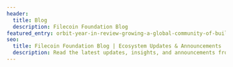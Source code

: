 ```yaml
---
header:
  title: Blog
  description: Filecoin Foundation Blog
featured_entry: orbit-year-in-review-growing-a-global-community-of-builders
seo:
  title: Filecoin Foundation Blog | Ecosystem Updates & Announcements
  description: Read the latest updates, insights, and announcements from the Filecoin Foundation. Stay informed about decentralized storage advancements.
---
```

